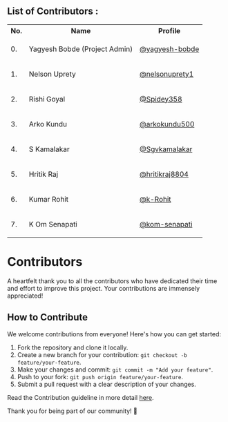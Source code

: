 ## List of Contributors :
<table>
<tr><th>No.</th><th>Name</th><th>Profile</th></tr>

<tr><td>0.</td><td>Yagyesh Bobde (Project Admin)</td><td>

[@yagyesh-bobde](https://github.com/yagyesh-bobde)</td></tr>
<tr><td>1.</td><td>Nelson Uprety</td><td>

[@nelsonuprety1](https://github.com/nelsonuprety1)</td></tr>
<tr><td>2.</td><td>Rishi Goyal</td><td>

[@Spidey358](https://github.com/Spidey358)</td></tr>
<tr><td>3.</td><td>Arko Kundu</td><td>

[@arkokundu500](https://github.com/arkokundu500)</td></tr>
<tr><td>4.</td><td>S Kamalakar</td><td>

[@Sgvkamalakar](https://github.com/Sgvkamalakar)</td></tr>
<tr><td>5.</td><td>Hritik Raj</td><td>

[@hritikraj8804](https://github.com/hritikraj8804)</td></tr>
<tr><td>6.</td><td>Kumar Rohit</td><td>

[@k-Rohit](https://github.com/k-Rohit)</td></tr>
<tr><td>7.</td><td>K Om Senapati</td><td>

[@kom-senapati](https://github.com/kom-senapati)</td></tr></table>


# Contributors

A heartfelt thank you to all the contributors who have dedicated their time and effort to improve this project. Your contributions are immensely appreciated!

## How to Contribute

We welcome contributions from everyone! Here's how you can get started:

1. Fork the repository and clone it locally.
2. Create a new branch for your contribution: `git checkout -b feature/your-feature`.
3. Make your changes and commit: `git commit -m "Add your feature"`.
4. Push to your fork: `git push origin feature/your-feature`.
5. Submit a pull request with a clear description of your changes.

Read the Contribution guideline in more detail [here]().

Thank you for being part of our community! 🙌
